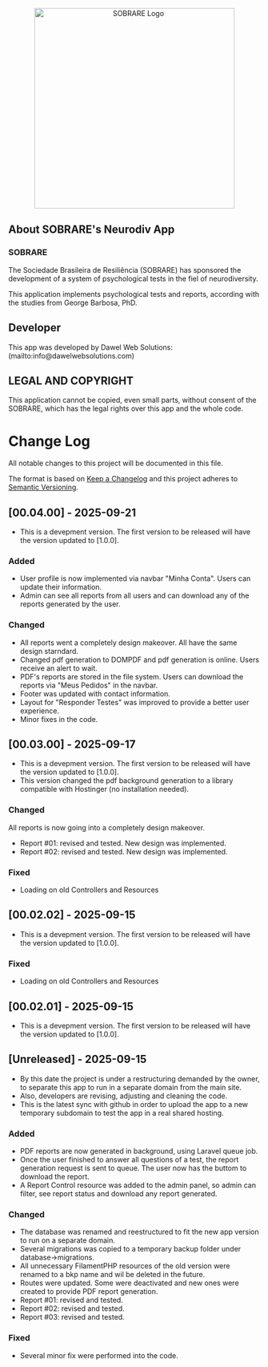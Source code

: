 <p align="center"><a href="https://sobrare.com.br" target="_blank"><img src="https://sobrare.com.br/storage/iKHGtMP4DTTQMQniwnotX0J8YH9jpc-metaTE9HT19TQlJfUFJFVE9fMDMucG5n-.png" width="400" alt="SOBRARE Logo"></a></p>


## About SOBRARE's Neurodiv App

<h3>SOBRARE</h3>

<p> The Sociedade Brasileira de Resiliência (SOBRARE) has sponsored the development of a system of psychological tests in the fiel of neurodiversity.</p>

<p>This application implements psychological tests and reports, according with the studies from George Barbosa, PhD.</p>

## Developer

<p>This app was developed by Dawel Web Solutions: (mailto:info@dawelwebsolutions.com)</p>

## LEGAL AND COPYRIGHT

<p>This application cannot be copied, even small parts, without consent of the SOBRARE, which has the legal rights over this app and the whole code.</p>


# Change Log
All notable changes to this project will be documented in this file.
 
The format is based on [Keep a Changelog](http://keepachangelog.com/)
and this project adheres to [Semantic Versioning](http://semver.org/).
 
## [00.04.00] - 2025-09-21 
- This is a devepment version. The first version to be released will have the version updated to [1.0.0].

### Added
- User profile is now implemented via navbar "Minha Conta". Users can update their information.
- Admin can see all reports from all users and can download any of the reports generated by the user.

### Changed
- All reports went a completely design makeover. All have the same design starndard.
- Changed pdf generation to DOMPDF and pdf generation is online. Users receive an alert to wait.
- PDF's reports are stored in the file system. Users can download the reports via "Meus Pedidos" in the navbar.
- Footer was updated with contact information.
- Layout for "Responder Testes" was improved to provide a better user experience.
- Minor fixes in the code.


## [00.03.00] - 2025-09-17 
- This is a devepment version. The first version to be released will have the version updated to [1.0.0].
- This version changed the pdf background generation to a library compatible with Hostinger (no installation needed).

### Changed
All reports is now going into a completely design makeover.
- Report #01: revised and tested. New design was implemented. 
- Report #02: revised and tested. New design was implemented.


### Fixed
- Loading on old Controllers and Resources

## [00.02.02] - 2025-09-15 
- This is a devepment version. The first version to be released will have the version updated to [1.0.0].

### Fixed
- Loading on old Controllers and Resources

## [00.02.01] - 2025-09-15 
- This is a devepment version. The first version to be released will have the version updated to [1.0.0].

## [Unreleased] - 2025-09-15
- By this date the project is under a restructuring demanded by the owner, to separate this app to run in a separate domain from the main site.
- Also, developers are revising, adjusting and cleaning the code.
- This is the latest sync with github in order to upload the app to a new temporary subdomain to test the app in a real shared hosting.

 
### Added
- PDF reports are now generated in background, using Laravel queue job.
- Once the user finished to answer all questions of a test, the report generation request is sent to queue. The user now has the buttom to download the report.
- A Report Control resource was added to the admin panel, so admin can filter, see report status and download any report generated.
 
### Changed
- The database was renamed and reestructured to fit the new app version to run on a separate domain.
- Several migrations was copied to a temporary backup folder under database->migrations.
- All unnecessary FilamentPHP resources of the old version were renamed to a bkp name and wil be deleted in the future.
- Routes were updated. Some were deactivated and new ones were created to provide PDF report generation.
- Report #01: revised and tested. 
- Report #02: revised and tested. 
- Report #03: revised and tested. 

### Fixed
- Several minor fix were performed into the code.


  
